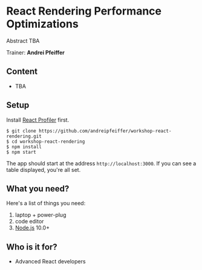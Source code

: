 # React Rendering Performance Optimizations

Abstract TBA

Trainer: __Andrei Pfeiffer__

## Content

- TBA

## Setup

Install [React Profiler](https://reactjs.org/docs/optimizing-performance.html#profiling-components-with-the-devtools-profiler) first.

```
$ git clone https://github.com/andreipfeiffer/workshop-react-rendering.git
$ cd workshop-react-rendering
$ npm install
$ npm start
```

The app should start at the address `http://localhost:3000`. If you can see a table displayed, you're all set.

## What you need?

Here's a list of things you need:

1. laptop + power-plug
2. code editor
3. [Node.js](https://nodejs.org/en/download/) 10.0+

## Who is it for?

- Advanced React developers
